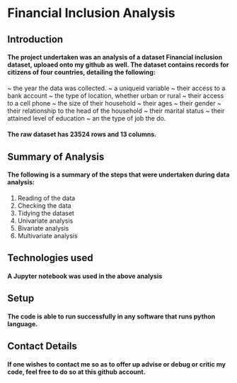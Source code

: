 # Financial Inclusion Analysis
## Introduction
#### The project undertaken was an analysis of a dataset Financial inclusion dataset, uploaed onto my github as well. The dataset contains records for citizens of four countries, detailing the following:
~ the year the data was collected.
~ a uniqueid variable
~ their access to a bank account
~ the type of location, whether urban or rural
~ their access to a cell phone
~ the size of their household
~ their ages
~ their gender
~ their relationship to the head of the household
~ their marital status
~ their attained level of education
~ an the type of job the do.
#### The raw dataset has 23524 rows and 13 columns.

## Summary of Analysis
#### The following is a summary of the steps that were undertaken during data analysis:
1. Reading of the data
2. Checking the data
3. Tidying the dataset
4. Univariate analysis
5. Bivariate analysis
6. Multivariate analysis 
## Technologies used
#### A Jupyter notebook was used in the above analysis
## Setup
#### The code is able to run successfully in any software that runs python language.
## Contact Details
#### If one wishes to contact me so as to offer up advise or debug or critic my code, feel free to do so at this github account.

